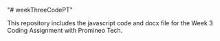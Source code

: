 "# weekThreeCodePT" 
<p>This repository includes the javascript code and docx file for the Week 3 Coding Assignment with Promineo Tech.</p>
